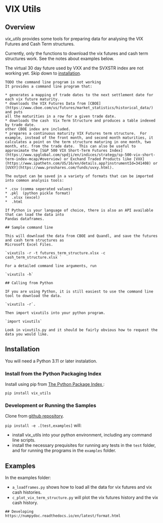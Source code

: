# VIX Utils
## Overview

*vix_utils* provides some tools for preparing data for analysing  the VIX Futures and Cash Term structures.

Currently, only the functions to download the vix futures and cash term structures work.
See the notes about examples below.   

The  virtual 30 day future used by VXX and the SVXSTR index are not working yet. Skip down to [installation](#installation). 
~~~
TODO the command line program is not working
It provides a command line program that:

* generates a mapping of trade dates to the next settlement date for each vix future maturity.
* downloads the VIX Futures Data from [CBOE](https://www.cboe.com/us/futures/market_statistics/historical_data/) and puts
all the maturities in a row for a given trade date.  
* downloads the cash  Vix Term Structure and produces a table indexed by trade date.
other CBOE index are included.
* prepares a continuous maturity VIX Futures term structure.  For example, instead of the front month, and second month maturities, it calculates a point on the term structure maturing in one month, two month, etc. from the trade date.  This can also be useful to approximate the [S&P 500 VIX Short-Term Futures Index](https://www.spglobal.com/spdji/en/indices/strategy/sp-500-vix-short-term-index-mcap/#overview) or Exchand Traded Products like [VXX](https://www.ipathetn.com/US/16/en/details.app?instrumentId=341408) or [UVXY](https://www.proshares.com/funds/uvxy.html).

The output can be saved in a variety of formats that can be imported into common analysis tools:

* .csv (comma seperated values)
* .pkl  (python pickle format)
*  .xlsx (excel)
*  .html

If Python is your language of choice, there is also an API available that can load the data into
Pandas dataframes.

## Sample command line

This will download the data from CBOE and Quandl, and save the futures and cash term structures as 
Microsoft Excel Files.

`vixutils -r -t futures_term_structure.xlsx -c cash_term_structure.xlsx `
 
For a detailed command line arguments, run 

`vixutils -h`

## Calling from Python

IF you are using Python, it is still easiest to use the command line tool to download the data.

`vixutils -r`.

Then import vixutils into your python program.

`import vixutils`

Look in vixutils.py and it should be fairly obvious how to request the 
data you would like.

~~~

## Installation

You will need a Python 3.11 or later instalation.

### Install from the Python Packaging Index
 
Install using pip from [The Python Package Index ](https://www.pypi.org):

`pip install vix_utils`

### Development or Running the Samples

Clone from  [github repository](https://github.com/dougransom/vix_utils).

 
`pip install -e .[test,examples]` will:
- install vix_utils into your python environment, including any command line scripts. 
- install the necessary prequisites for running any 
tests in the `test` folder, and for running the programs in the `examples` folder.




## Examples
In the examples folder:
* `a_loadframes.py` shows how to load all the data for vix futures and vix cash histories.
* `c_plot_vix_term_structure.py` will plot the vix futures history and the vix cash history.
 
~~~
## Developing
https://numpydoc.readthedocs.io/en/latest/format.html
